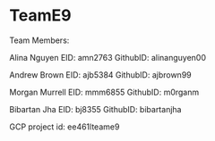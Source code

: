 # TeamE9
Team Members:

Alina Nguyen    EID: amn2763    GithubID: alinanguyen00

Andrew Brown    EID: ajb5384    GithubID: ajbrown99

Morgan Murrell  EID: mmm6855    GithubID: m0rganm

Bibartan Jha    EID: bj8355     GithubID: bibartanjha


GCP project id: ee461lteame9
